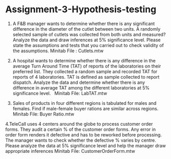 # Assignment-3-Hypothesis-testing
1. A F&B manager wants to determine whether there is any significant difference in the diameter of the cutlet between two units. A randomly selected sample of cutlets was 
   collected from both units and measured? Analyze the data and draw inferences at 5% significance level. Please state the assumptions and tests that you carried out to check 
   validity of the assumptions.
    Minitab File : Cutlets.mtw

2.  A hospital wants to determine whether there is any difference in the average Turn Around Time (TAT) of reports of the laboratories on their preferred list. 
   They collected a random sample and recorded TAT for reports of 4 laboratories. TAT is defined as sample collected to report dispatch.
   Analyze the data and determine whether there is any difference in average TAT among the different laboratories at 5% significance level.
   Minitab File: LabTAT.mtw

3. Sales of products in four different regions is tabulated for males and females. Find if male-female buyer rations are similar across regions.
   Minitab File: Buyer Ratio.mtw

4.TeleCall uses 4 centers around the globe to process customer order forms. They audit a certain %  of the customer order forms. Any error in order form renders it defective and  has to be reworked before processing.  The manager wants to check whether the defective %  varies by centre. Please analyze the data at 5% significance level and help the manager draw appropriate inferences
Minitab File: CustomerOrderForm.mtw
 
   
